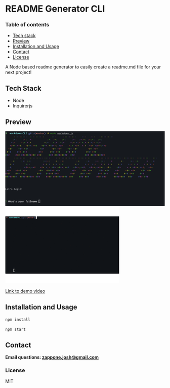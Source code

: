 # README Generator CLI

### Table of contents

* [Tech stack](#tech-stack)
* [Preview](#preview)
* [Installation and Usage](#installation-and-usage)
* [Contact](#contributors-and-contact)
* [License](#license)

A Node based readme generator to easily create a readme.md file for your next project!


## Tech Stack
* Node
* Inquirerjs


## Preview

![screenshot](img/img1.png)
![demo](img/demo.gif)

[Link to demo video](https://drive.google.com/file/d/11TFoI66b6Wxb3a_ZAfZQGTTrS4zD5iqi/view?usp=sharing)


## Installation and Usage

```npm install```

```npm start```

## Contact


**Email questions: [zappone.josh@gmail.com](mailto:zappone.josh@gmail.com)**

### License

MIT

